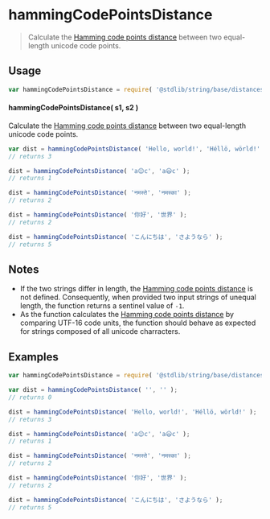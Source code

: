 <!--

@license Apache-2.0

Copyright (c) 2023 The Stdlib Authors.

Licensed under the Apache License, Version 2.0 (the "License");
you may not use this file except in compliance with the License.
You may obtain a copy of the License at

   http://www.apache.org/licenses/LICENSE-2.0

Unless required by applicable law or agreed to in writing, software
distributed under the License is distributed on an "AS IS" BASIS,
WITHOUT WARRANTIES OR CONDITIONS OF ANY KIND, either express or implied.
See the License for the specific language governing permissions and
limitations under the License.

-->

# hammingCodePointsDistance

> Calculate the [Hamming code points distance][hamming-distance] between two equal-length unicode code points.

<!-- Package usage documentation. -->

<section class="usage">

## Usage

```javascript
var hammingCodePointsDistance = require( '@stdlib/string/base/distances/hamming-code-points' );
```

#### hammingCodePointsDistance( s1, s2 )

Calculate the [Hamming code points distance][hamming-distance] between two equal-length unicode code points.

```javascript
var dist = hammingCodePointsDistance( 'Hello, world!', 'Héllö, wörld!' );
// returns 3

dist = hammingCodePointsDistance( 'a😊c', 'a😃c' );
// returns 1

dist = hammingCodePointsDistance( 'नमस्ते', 'नमस्का' );
// returns 2

dist = hammingCodePointsDistance( '你好', '世界' );
// returns 2

dist = hammingCodePointsDistance( 'こんにちは', 'さようなら' );
// returns 5
```

</section>

<!-- /.usage -->

<!-- Package notes. Make sure to keep an empty line after the `section` element and another before the `/section` close. -->

<section class="notes">

## Notes

-   If the two strings differ in length, the [Hamming code points distance][hamming-distance] is not defined. Consequently, when provided two input strings of unequal length, the function returns a sentinel value of `-1`.  
-   As the function calculates the [Hamming code points distance][hamming-distance] by comparing UTF-16 code units, the function should behave as expected for strings composed of all unicode charracters.

</section>

<!-- /.notes -->

<!-- Package usage examples. -->

<section class="examples">

## Examples

```javascript
var hammingCodePointsDistance = require( '@stdlib/string/base/distances/hamming-code-points' );

var dist = hammingCodePointsDistance( '', '' );
// returns 0

dist = hammingCodePointsDistance( 'Hello, world!', 'Héllö, wörld!' );
// returns 3

dist = hammingCodePointsDistance( 'a😊c', 'a😃c' );
// returns 1

dist = hammingCodePointsDistance( 'नमस्ते', 'नमस्का' );
// returns 2

dist = hammingCodePointsDistance( '你好', '世界' );
// returns 2

dist = hammingCodePointsDistance( 'こんにちは', 'さようなら' );
// returns 5
```

</section>

<!-- /.examples -->

<!-- Section for related `stdlib` packages. Do not manually edit this section, as it is automatically populated. -->

<section class="related">

</section>

<!-- /.related -->

<!-- Section for all links. Make sure to keep an empty line after the `section` element and another before the `/section` close. -->

<section class="links">

[hamming-distance]: https://en.wikipedia.org/wiki/Hamming_distance

</section>

<!-- /.links -->

